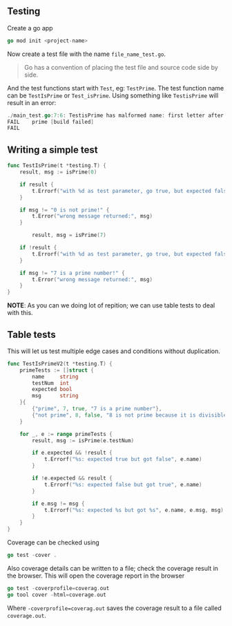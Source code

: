 ## Testing

Create a go app

```go
go mod init <project-name>
```

Now create a test file with the name `file_name_test.go`.

> Go has a convention of placing the test file and source code side by side.

And the test functions start with `Test`, eg: `TestPrime`. The test function name can be `TestIsPrime` or `Test_isPrime`. Using something like `TestisPrime` will result in an error:

```go
./main_test.go:7:6: TestisPrime has malformed name: first letter after 'Test' must not be lowercase
FAIL    prime [build failed]
FAIL
```

## Writing a simple test

```go
func TestIsPrime(t *testing.T) {
	result, msg := isPrime(0)

	if result {
		t.Errorf("with %d as test parameter, go true, but expected false", 0)
	}

	if msg != "0 is not prime!" {
		t.Error("wrong message returned:", msg)
	}

    	result, msg = isPrime(7)

	if !result {
		t.Errorf("with %d as test parameter, go true, but expected false", 0)
	}

	if msg != "7 is a prime number!" {
		t.Error("wrong message returned:", msg)
	}
}
```

**NOTE**: As you can we doing lot of repition; we can use table tests to deal with this.


## Table tests

This will let us test multiple edge cases and conditions without duplication.

```go
func TestIsPrimeV2(t *testing.T) {
	primeTests := []struct {
		name     string
		testNum  int
		expected bool
		msg      string
	}{
		{"prime", 7, true, "7 is a prime number"},
		{"not prime", 8, false, "8 is not prime because it is divisible by 2"},
	}

	for _, e := range primeTests {
		result, msg := isPrime(e.testNum)

		if e.expected && !result {
			t.Errorf("%s: expected true but got false", e.name)
		}

		if !e.expected && result {
			t.Errorf("%s: expected false but got true", e.name)
		}

		if e.msg != msg {
			t.Errorf("%s: expected %s but got %s", e.name, e.msg, msg)
		}
	}
}
```

Coverage can be checked using

```go
go test -cover .
```

Also coverage details can be written to a file; check the coverage result in the browser. This will open the coverage report in the browser

```go
go test -coverprofile=coverag.out
go tool cover -html=coverage.out
```
 
Where `-coverprofile=coverag.out` saves the coverage result to a file called `coverage.out`.

